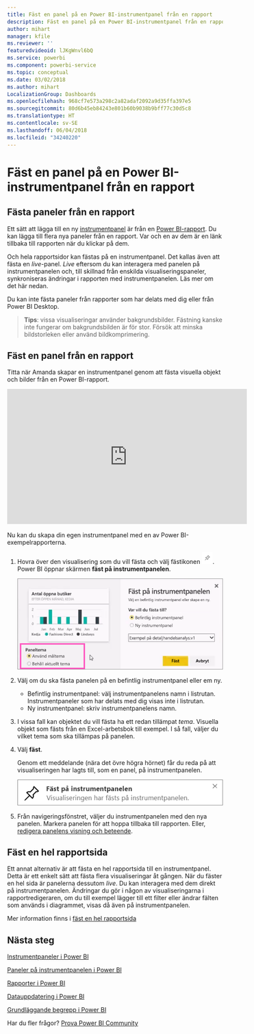 ```yaml
---
title: Fäst en panel på en Power BI-instrumentpanel från en rapport
description: Fäst en panel på en Power BI-instrumentpanel från en rapport.
author: mihart
manager: kfile
ms.reviewer: ''
featuredvideoid: lJKgWnvl6bQ
ms.service: powerbi
ms.component: powerbi-service
ms.topic: conceptual
ms.date: 03/02/2018
ms.author: mihart
LocalizationGroup: Dashboards
ms.openlocfilehash: 968cf7e573a298c2a82adaf2092a9d35ffa397e5
ms.sourcegitcommit: 80d6b45eb84243e801b60b9038b9bff77c30d5c8
ms.translationtype: HT
ms.contentlocale: sv-SE
ms.lasthandoff: 06/04/2018
ms.locfileid: "34240220"
---
```

# <a name="pin-a-tile-to-a-power-bi-dashboard-from-a-report"></a>Fäst en panel på en Power BI-instrumentpanel från en rapport
## <a name="pinning-tiles-from-a-report"></a>Fästa paneler från en rapport
Ett sätt att lägga till en ny [instrumentpanel](service-dashboard-tiles.md) är från en [Power BI-rapport](service-reports.md). Du kan lägga till flera nya paneler från en rapport.  Var och en av dem är en länk tillbaka till rapporten när du klickar på dem.

Och hela rapportsidor kan fästas på en instrumentpanel.  Det kallas även att fästa en *live*-panel.  *Live* eftersom du kan interagera med panelen på instrumentpanelen och, till skillnad från enskilda visualiseringspaneler, synkroniseras ändringar i rapporten med instrumentpanelen. Läs mer om det här nedan.

Du kan inte fästa paneler från rapporter som har delats med dig eller från Power BI Desktop. 

> **Tips**: vissa visualiseringar använder bakgrundsbilder. Fästning kanske inte fungerar om bakgrundsbilden är för stor.  Försök att minska bildstorleken eller använd bildkomprimering.  
> 
> 

## <a name="pin-a-tile-from-a-report"></a>Fäst en panel från en rapport
Titta när Amanda skapar en instrumentpanel genom att fästa visuella objekt och bilder från en Power BI-rapport.

<iframe width="560" height="315" src="https://www.youtube.com/embed/lJKgWnvl6bQ" frameborder="0" allowfullscreen></iframe>

Nu kan du skapa din egen instrumentpanel med en av Power BI-exempelrapporterna.

1. Hovra över den visualisering som du vill fästa och välj fästikonen ![](media/service-dashboard-pin-tile-from-report/pbi_pintile_small.png). Power BI öppnar skärmen **fäst på instrumentpanelen**.
   
     ![Fönstret Fäst på instrumentpanelen](media/service-dashboard-pin-tile-from-report/pbi_themes2.png)
2. Välj om du ska fästa panelen på en befintlig instrumentpanel eller em ny.
   
   * Befintlig instrumentpanel: välj instrumentpanelens namn i listrutan. Instrumentpaneler som har delats med dig visas inte i listrutan.
   * Ny instrumentpanel: skriv instrumentpanelens namn.
3. I vissa fall kan objektet du vill fästa ha ett redan tillämpat *tema*.  Visuella objekt som fästs från en Excel-arbetsbok till exempel. I så fall, väljer du vilket tema som ska tillämpas på panelen.
4. Välj **fäst**.
   
   Genom ett meddelande (nära det övre högra hörnet) får du reda på att visualiseringen har lagts till, som en panel, på instrumentpanelen.
   
   ![meddelande om slutförande](media/service-dashboard-pin-tile-from-report/pinsuccess.png)
5. Från navigeringsfönstret, väljer du instrumentpanelen med den nya panelen. Markera panelen för att hoppa tillbaka till rapporten. Eller, [redigera panelens visning och beteende](service-dashboard-edit-tile.md).

## <a name="pin-an-entire-report-page"></a>Fäst en hel rapportsida
Ett annat alternativ är att fästa en hel rapportsida till en instrumentpanel. Detta är ett enkelt sätt att fästa flera visualiseringar åt gången.  När du fäster en hel sida är panelerna dessutom *live*. Du kan interagera med dem direkt på instrumentpanelen. Ändringar du gör i någon av visualiseringarna i rapportredigeraren, om du till exempel lägger till ett filter eller ändrar fälten som används i diagrammet, visas då även på instrumentpanelen.  

Mer information finns i [fäst en hel rapportsida](service-dashboard-pin-live-tile-from-report.md)

## <a name="next-steps"></a>Nästa steg
[Instrumentpaneler i Power BI](service-dashboards.md)

[Paneler på instrumentpanelen i Power BI](service-dashboard-tiles.md)

[Rapporter i Power BI](service-reports.md)

[Datauppdatering i Power BI](refresh-data.md)

[Grundläggande begrepp i Power BI](service-basic-concepts.md)

Har du fler frågor? [Prova Power BI Community](http://community.powerbi.com/)


